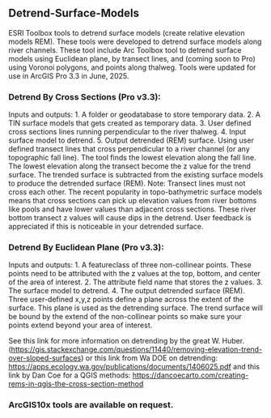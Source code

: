 ## Detrend-Surface-Models
ESRI Toolbox tools to detrend surface models (create relative elevation models REM).  These tools were developed to detrend surface models along river channels.
These tool include Arc Toolbox tool to detrend surface models using Euclidean plane, by transect lines, and (coming soon to Pro) using Voronoi polygons, and points along thalweg.  Tools were updated for use in ArcGIS Pro 3.3 in June, 2025.

### Detrend By Cross Sections (Pro v3.3):
Inputs and outputs: 
       1. A folder or geodatabase to store temporary data.
       2. A TIN surface models that gets created as temporary data.
       3. User defined cross sections lines running perpendicular to the river thalweg.
       4. Input surface model to detrend.
       5. Output detrended (REM) surface.
Using user defined transect lines that cross perpendicular to a river channel (or any topographic fall line). The tool finds the lowest elevation along the fall line.  The lowest elevation along the transect become the z value for the trend surface.  The trended surface is subtracted from the existing surface models to produce the detrended surface (REM).  Note:  Transect lines must not cross each other.  The recent popularity in topo-bathymetric surface models means that cross sections can pick up elevation values from river bottoms like pools and have lower values than adjacent cross sections.  These river bottom transect z values will cause dips in the detrend.  User feedback is appreciated if this is noticeable in your detrended surface.

### Detrend By Euclidean Plane (Pro v3.3):
Inputs and outputs: 
    1.  A featureclass of three non-collinear points.  These points need to be attributed with the z values at the top, bottom, and center of the area of interest.
    2.  The attribute field name that stores the z values.
    3.  The surface model to detrend.
    4.  The output detrended surface (REM).
Three user-defined x,y,z points define a plane across the extent of the surface.  This plane is used as the detrending surface.  The trend surface will be bound by the extend of the non-collinear points so make sure your points extend beyond your area of interest.

See this link for more information on detrending by the great W.  Huber. (https://gis.stackexchange.com/questions/11440/removing-elevation-trend-over-sloped-surfaces)
or this link from Wa DOE on detrending:  https://apps.ecology.wa.gov/publications/documents/1406025.pdf
and this link by Dan Coe for a QGIS methods:  https://dancoecarto.com/creating-rems-in-qgis-the-cross-section-method

### ArcGIS10x tools are available on request. 

